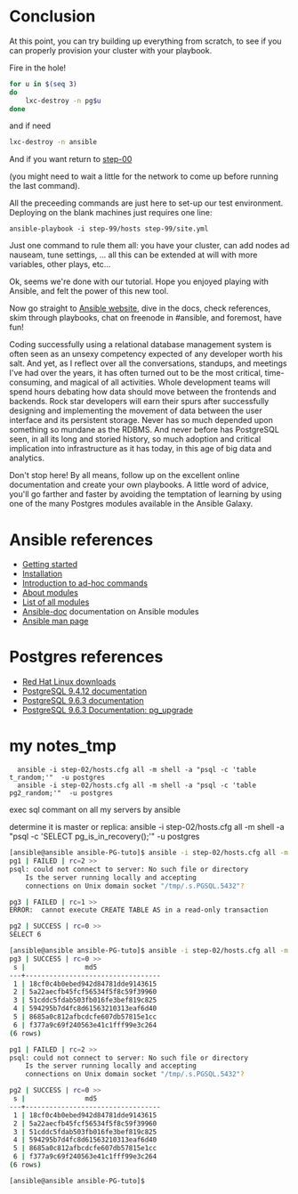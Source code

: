 # Conclusion

At this point, you can try building up everything from scratch, to see
if you can properly provision your cluster with your playbook.

Fire in the hole!

```bash
for u in $(seq 3)
do
	lxc-destroy -n pg$u
done

```
and if need
```bash
lxc-destroy -n ansible
```
And if you want return to [step-00](https://github.com/4orbit/ansible-PG-tuto/tree/master/step-00)

(you might need to wait a little for the network to come up before
running the last command).

All the preceeding commands are just here to set-up our test
environment. Deploying on the blank machines just requires one line:

    ansible-playbook -i step-99/hosts step-99/site.yml

Just one command to rule them all: you have your cluster, can add nodes ad
nauseam, tune settings, ... all this can be extended at will with more variables, 
other plays, etc...

Ok, seems we're done with our tutorial. Hope you enjoyed playing with Ansible, and 
felt the power of this new tool.

Now go straight to [Ansible website](http://ansible.cc), dive in the docs, check references, 
skim through playbooks, chat on freenode in #ansible, and foremost, have fun!

Coding successfully using a relational database management system is often seen as an unsexy competency expected of any developer worth his salt. And yet, as I reflect over all the conversations, standups, and meetings I've had over the years, it has often turned out to be the most critical, time-consuming, and magical of all activities. Whole development teams will spend hours debating how data should move between the frontends and backends. Rock star developers will earn their spurs after successfully designing and implementing the movement of data between the user interface and its persistent storage. Never has so much depended upon something so mundane as the RDBMS. And never before has PostgreSQL seen, in all its long and storied history, so much adoption and critical implication into infrastructure as it has today, in this age of big data and analytics.

Don't stop here! By all means, follow up on the excellent online documentation and create your own playbooks. A little word of advice, you'll go farther and faster by avoiding the temptation of learning by using one of the many Postgres modules available in the Ansible Galaxy.

# Ansible references

* [Getting started](https://docs.ansible.com/intro_getting_started.html)
* [Installation](http://docs.ansible.com/ansible/intro_installation.html)
* [Introduction to ad-hoc commands](http://docs.ansible.com/ansible/intro_adhoc.html#id7)
* [About modules](http://docs.ansible.com/ansible/modules.html)
* [List of all modules](http://docs.ansible.com/ansible/list_of_all_modules.html)
* [Ansible-doc](http://manpages.ubuntu.com/manpages/xenial/man1/ansible-doc.1.html) documentation on Ansible modules
* [Ansible man page](https://www.mankier.com/1/ansible)

# Postgres references

* [Red Hat Linux downloads](https://www.postgresql.org/download/linux/redhat/)
* [PostgreSQL 9.4.12 documentation](https://www.postgresql.org/docs/9.4/static/index.html)
* [PostgreSQL 9.6.3 documentation](https://www.postgresql.org/docs/9.6/static/index.html)
* [PostgreSQL 9.6.3 Documentation: pg\_upgrade](https://www.postgresql.org/docs/9.6/static/pgupgrade.html)


# my notes\_tmp

      ansible -i step-02/hosts.cfg all -m shell -a "psql -c 'table t_random;'"  -u postgres
      ansible -i step-02/hosts.cfg all -m shell -a "psql -c 'table pg2_random;'"  -u postgres

exec sql commant on all my servers by ansible

determine it is master or replica:
      ansible -i step-02/hosts.cfg all -m shell -a "psql -c 'SELECT pg_is_in_recovery();'"  -u postgres

```bash
[ansible@ansible ansible-PG-tuto]$ ansible -i step-02/hosts.cfg all -m shell -a "psql -c 'create table pgf_random as select s, md5(random()::text) from generate_Series(1,6) s;'"  -u postgres
pg1 | FAILED | rc=2 >>
psql: could not connect to server: No such file or directory
	Is the server running locally and accepting
	connections on Unix domain socket "/tmp/.s.PGSQL.5432"?

pg3 | FAILED | rc=1 >>
ERROR:  cannot execute CREATE TABLE AS in a read-only transaction

pg2 | SUCCESS | rc=0 >>
SELECT 6

[ansible@ansible ansible-PG-tuto]$ ansible -i step-02/hosts.cfg all -m shell -a "psql -c 'table pgf_random;'"  -u postgres
pg3 | SUCCESS | rc=0 >>
 s |               md5                
---+----------------------------------
 1 | 18cf0c4b0ebed942d84781dde9143615
 2 | 5a22aecfb45fcf56534f5f8c59f39960
 3 | 51cddc5fdab503fb016fe3bef819c825
 4 | 594295b7d4fc8d61563210313eaf6d40
 5 | 8685a0c812afbcdcfe607db57815e1cc
 6 | f377a9c69f240563e41c1fff99e3c264
(6 rows)

pg1 | FAILED | rc=2 >>
psql: could not connect to server: No such file or directory
	Is the server running locally and accepting
	connections on Unix domain socket "/tmp/.s.PGSQL.5432"?

pg2 | SUCCESS | rc=0 >>
 s |               md5                
---+----------------------------------
 1 | 18cf0c4b0ebed942d84781dde9143615
 2 | 5a22aecfb45fcf56534f5f8c59f39960
 3 | 51cddc5fdab503fb016fe3bef819c825
 4 | 594295b7d4fc8d61563210313eaf6d40
 5 | 8685a0c812afbcdcfe607db57815e1cc
 6 | f377a9c69f240563e41c1fff99e3c264
(6 rows)

[ansible@ansible ansible-PG-tuto]$ 

```

